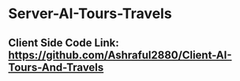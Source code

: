 # Server-AI-Tours-Travels

## Client Side Code Link: https://github.com/Ashraful2880/Client-AI-Tours-And-Travels
